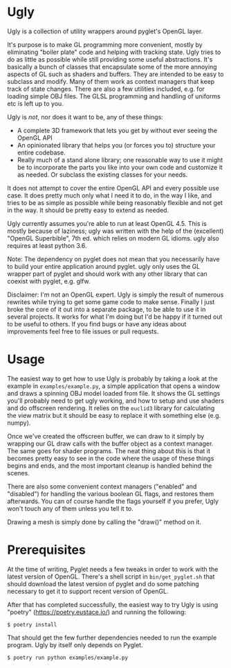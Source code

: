 Ugly
====

Ugly is a collection of utility wrappers around pyglet's OpenGL layer. 

It's purpose is to make GL programming more convenient, mostly by eliminating "boiler plate" code and helping with tracking state. Ugly tries to do as little as possible while still providing some useful abstractions. It's basically a bunch of classes that encapsulate some of the more annoying aspects of GL such as shaders and buffers. They are intended to be easy to subclass and modify. Many of them work as context managers that keep track of state changes. There are also a few utilities included, e.g. for loading simple OBJ files. The GLSL programming and handling of uniforms etc is left up to you.

Ugly is *not*, nor does it want to be, any of these things:

* A complete 3D framework that lets you get by without ever seeing the OpenGL API
* An opinionated library that helps you (or forces you to) structure your entire codebase.
* Really much of a stand alone library; one reasonable way to use it might be to incorporate the parts you like into your own code and customize it as needed. Or subclass the existing classes for your needs.

It does not attempt to cover the entire OpenGL API and every possible use case. It does pretty much only what I need it to do, in the way I like, and tries to be as simple as possible while being reasonably flexible and not get in the way. It should be pretty easy to extend as needed.

Ugly currently assumes you're able to run at least OpenGL 4.5. This is mostly because of laziness; ugly was written with the help of the (excellent) "OpenGL Superbible", 7th ed. which relies on modern GL idioms. ugly also requires at least python 3.6.

Note: The dependency on pyglet does not mean that you necessarily have to build your entire application around pyglet. ugly only uses the GL wrapper part of pyglet and should work with any other library that can coexist with pyglet, e.g. glfw.

Disclaimer: I'm not an OpenGL expert. Ugly is simply the result of numerous rewrites while trying to get some game code to make sense. Finally I just broke the core of it out into a separate package, to be able to use it in several projects. It works for what I'm doing but I'd be happy if it turned out to be useful to others. If you find bugs or have any ideas about improvements feel free to file issues or pull requests.


Usage
=====

The easiest way to get how to use Ugly is probably by taking a look at the example in `examples/example.py`, a simple application that opens a window and draws a spinning OBJ model loaded from file. It shows the GL settings you'll probably need to get ugly working, and how to setup and use shaders and do offscreen rendering. It relies on the `euclid3` library for calculating the view matrix but it should be easy to replace it with something else (e.g. numpy).

Once we've created the offscreen buffer, we can draw to it simply by wrapping our GL draw calls with the buffer object as a context manager. The same goes for shader programs. The neat thing about this is that it becomes pretty easy to see in the code where the usage of these things begins and ends, and the most important cleanup is handled behind the scenes. 

There are also some convenient context managers ("enabled" and "disabled") for handling the various boolean GL flags, and restores them afterwards. You can of course handle the flags yourself if you prefer, Ugly won't touch any of them unless you tell it to.

Drawing a mesh is simply done by calling the "draw()" method on it.


Prerequisites
=============

At the time of writing, Pyglet needs a few tweaks in order to work with the latest version of OpenGL. There's a shell script in `bin/get_pyglet.sh` that should download the latest version of pyglet and do some patching necessary to get it to support recent version of OpenGL. 

After that has completed successfully, the easiest way to try Ugly is using "poetry" (https://poetry.eustace.io/) and running the following:

``` shell
$ poetry install
```
That should get the few further dependencies needed to run the example program. Ugly by itself only depends on Pyglet.

``` shell
$ poetry run python examples/example.py
```
